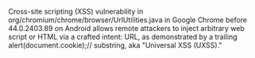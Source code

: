 Cross-site scripting (XSS) vulnerability in org/chromium/chrome/browser/UrlUtilities.java in Google Chrome before 44.0.2403.89 on Android allows remote attackers to inject arbitrary web script or HTML via a crafted intent: URL, as demonstrated by a trailing alert(document.cookie);// substring, aka "Universal XSS (UXSS)."